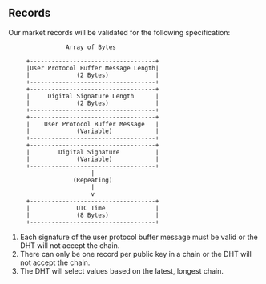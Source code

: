 ## Records 
Our market records will be validated for the following specification:

```
                Array of Bytes

     +-----------------------------------+
     |User Protocol Buffer Message Length|
     |             (2 Bytes)             |
     +-----------------------------------+
     +-----------------------------------+
     |     Digital Signature Length      |
     |             (2 Bytes)             |
     +-----------------------------------+
     +-----------------------------------+
     |    User Protocol Buffer Message   |
     |             (Variable)            |
     +-----------------------------------+
     +-----------------------------------+
     |        Digital Signature          |
     |             (Variable)            |
     +-----------------------------------+
                       |
                  (Repeating)
                       |
                       v
     +-----------------------------------+
     |             UTC Time              |
     |             (8 Bytes)             |
     +-----------------------------------+
```

1) Each signature of the user protocol buffer message must be valid or the DHT will not accept the chain.
2) There can only be one record per public key in a chain or the DHT will not accept the chain.
3) The DHT will select values based on the latest, longest chain.
